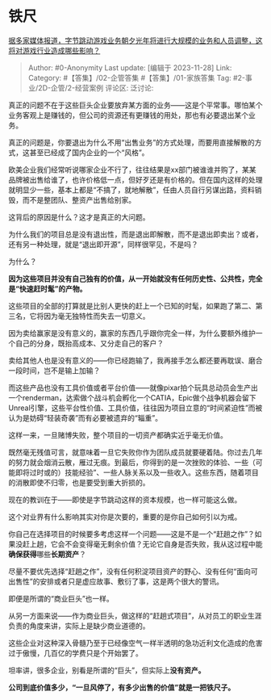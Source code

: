 # 铁尺
[据多家媒体报道，字节跳动游戏业务朝夕光年将进行大规模的业务和人员调整，这将对游戏行业造成哪些影响？](https://www.zhihu.com/question/632063923/answer/3305624557)

> Author: #0-Anonymity
> Last update: [编辑于 2023-11-28]
> Link:
> Category: #【答集】/02-企管答集 #【答集】/01-家族答集 
> Tag: #2-事业/2D-企管/2-经营案例 
> 评论区:
> 泛讨论:

真正的问题不在于这些巨头企业要放弃某方面的业务——这是个平常事。哪怕某个业务客观上是赚钱的，但公司的资源还有更赚钱的用处，那也有必要退出某个业务。

真正的问题是，你要退出为什么不用“出售业务”的方式处理，而要用直接解散的方式，这甚至已经成了国内企业的一个“风格”。

欧美企业我们经常听说哪家企业不行了，往往结果是xx部门被谁谁并购了，某某品牌被出售给谁了，也许价格低一点，但好歹还是有价格的。但在国内这样的处理就明显少一些，基本上都是“不搞了，就地解散”，任由人员自行另谋出路，资料销毁，而不是整团队、整资产出售给别家。

这背后的原因是什么？这才是真正的大问题。

为什么我们的项目总是没有退出性，而是退出即解散，而不是退出即卖出？或者，还有另一种处理，就是“退出即开源”，同样很罕见，不是吗？

为什么？

**因为这些项目并没有自己独有的价值，从一开始就没有任何历史性、公共性，完全是“快速赶时髦”的产物。**

这些项目的全部的打算就是比别人更快的赶上一个已知的时髦，如果跑了第二、第三名，它将因为毫无独特性而失去一切意义。

因为卖给赢家是没有意义的，赢家的东西几乎跟你完全一样，为什么要额外维护一个自己的分身，既抬高成本、又分走自己的客户？

卖给其他人也是没有意义的——你已经跑输了，我再接手怎么都还要再耽误、磨合一段时间，岂不是输上加输？

而这些产品也没有工具价值或者平台价值——就像pixar拍个玩具总动员会生产出一个renderman，达索做个战斗机会孵化一个CATIA，Epic做个战争机器会留下Unreal引擎，这些平台性价值、工具价值，往往因为项目立意的“时间紧迫性”而被认为是妨碍“轻装奇袭”而有必要被遗弃的“辎重”。

这样一来，一旦赌博失败，整个项目的一切资产都确实近乎毫无价值。

既然毫无残值可言，就意味着一旦它失败你作为团队成员就要硬着陆。你过去几年的努力就会烟消云散，雁过无痕。到最后，你得到的是一次挫败的体验、一些（可能即将过时或的）技能经验”、一些人脉关系以及一些收入。这些东西，随着项目的消散即使不归零，也是要受到重大折损的。

现在的教训在于——即使是字节跳动这样的资本规模，也一样可能这么做。

这个对业界有什么影响其实对你是次要的，重要的是你自己如何引以为戒。

你自己在选择项目的时候要多考虑这样一个问题——这是不是一个“赶趟之作”？如果没赶上趟，它会不会变得毫无剩余价值？无论它自身是否失败，我从这过程中能**确保获得**哪些**长期资产**？

尽量不要优先选择“赶趟之作”，没有任何积淀项目资产的野心、没有任何“面向可出售性”的安排或者只是虚应故事、敷衍了事，这是两个很大的警讯。

即便是所谓的“商业巨头”也一样。

从另一方面来说——作为商业巨头，做这样的“赶趟式项目”，从对员工的职业生涯负责的角度来讲，实际上是缺少商业道德的。

这些企业对这种深入骨髓乃至于已经像空气一样半透明的急功近利文化造成的危害过于傲慢，几百亿的学费只是个开始罢了。

坦率讲，很多企业，别看是所谓的“巨头”，但实际上**没有资产。**

**公司到底价值多少，“一旦风停了，有多少出售的价值”就是一把铁尺子。**